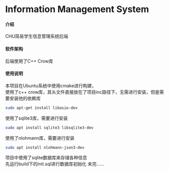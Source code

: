 # Information Management System

#### 介绍
CHU简易学生信息管理系统后端

#### 软件架构
后端使用了C++ Crow库

#### 使用说明

本项目在Ubuntu系统中使用cmake进行构建，  
使用了c++ crow库，其头文件直接放在了项目inc路径下，无需进行安装，但是需要安装他的依赖库
```bash
sudo apt-get install libasio-dev
```

使用了sqlite3库，需要进行安装
```bash
sudo apt install sqlite3 libsqlite3-dev
```

使用了nlohmann库，需要进行安装
```bash
sudo apt install nlohmann-json3-dev
```

项目中使用了sqlite数据库来存储各种信息  
先运行build下的init.sql进行数据库初始化
未完......